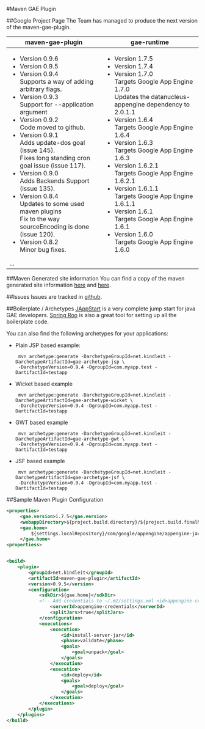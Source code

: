 #Maven GAE Plugin

##Google Project Page
The Team has managed to produce the next version of the maven-gae-plugin. 

<table>
  <thead>
    <tr><th>maven-gae-plugin</th><th>gae-runtime</th></tr>
  </thead>
  <tbody>
    <tr>
    <td>
    <ul>
       <li>Version 0.9.6</li>
       <li>Version 0.9.5</li>
       <li>Version 0.9.4<br/>
         Supports a way of adding arbitrary flags.</li>
       <li>Version 0.9.3<br/>
         Support for --application argument</li>
       <li>Version 0.9.2<br/>
         Code moved to github.</li>
       <li>Version 0.9.1<br/>
         Adds update-dos goal (issue 145).<br/>
         Fixes long standing cron goal issue (issue 117).</li>
       <li>Version 0.9.0<br/>
         Adds Backends Support (issue 135).</li>
       <li>Version 0.8.4<br/>
         Updates to some used maven plugins<br/>
         Fix to the way sourceEncoding is done (issue 120).</li>
       <li>Version 0.8.2<br/>
         Minor bug fixes.</li>
    </ul>
    ...
    </td>
    <td valign="top">
    <ul>
       <li>Version 1.7.5</li>
       <li>Version 1.7.4</li>
       <li>Version 1.7.0<br/>
         Targets Google App Engine 1.7.0<br/>
         Updates the datanucleus-appengine dependency to 2.0.1.1</li>
       <li>Version 1.6.4<br/>
         Targets Google App Engine 1.6.4</li>
       <li>Version 1.6.3<br/>
         Targets Google App Engine 1.6.3</li>
       <li>Version 1.6.2.1<br/>
         Targets Google App Engine 1.6.2.1</li>
       <li>Version 1.6.1.1<br/>
         Targets Google App Engine 1.6.1.1</li>
       <li>Version 1.6.1<br/>
         Targets Google App Engine 1.6.1</li>
       <li>Version 1.6.0<br/>
         Targets Google App Engine 1.6.0</li>
      </ul>
      </td>
    </tr>
  </tbody>
</table>


##Maven Generated site information
You can find a copy of the maven generated site information [here](http://www.kindleit.net/maven_gae_plugin/) and [here](http://maven-gae-plugin.github.com/maven-gae-plugin/).


##Issues
Issues are tracked in [github](https://github.com/maven-gae-plugin/maven-gae-plugin/issues).


##Boilerplate / Archetypes
[JAppStart](http://code.google.com/p/jappstart) is a very complete jump start for java GAE developers. [Spring Roo](http://www.springsource.org/roo) is also a great tool for setting up all the boilerplate code.

You can also find the following archetypes for your applications:
 * Plain JSP based example: 

        mvn archetype:generate -DarchetypeGroupId=net.kindleit -DarchetypeArtifactId=gae-archetype-jsp \
        -DarchetypeVersion=0.9.4 -DgroupId=com.myapp.test -DartifactId=testapp

 * Wicket based example

        mvn archetype:generate -DarchetypeGroupId=net.kindleit -DarchetypeArtifactId=gae-archetype-wicket \
        -DarchetypeVersion=0.9.4 -DgroupId=com.myapp.test -DartifactId=testapp

 * GWT based example

        mvn archetype:generate -DarchetypeGroupId=net.kindleit -DarchetypeArtifactId=gae-archetype-gwt \
        -DarchetypeVersion=0.9.4 -DgroupId=com.myapp.test -DartifactId=testapp


 * JSF based example

        mvn archetype:generate -DarchetypeGroupId=net.kindleit -DarchetypeArtifactId=gae-archetype-jsf \
        -DarchetypeVersion=0.9.4 -DgroupId=com.myapp.test -DartifactId=testapp


##Sample Maven Plugin Configuration

```xml
<properties>
     <gae.version>1.7.5</gae.version>
     <webappDirectory>${project.build.directory}/${project.build.finalName}</webappDirectory>
     <gae.home>
         ${settings.localRepository}/com/google/appengine/appengine-java-sdk/${gae.version}/appengine-java-sdk-${gae.version}
     </gae.home>
<propertiess>


<build>
    <plugin>
        <groupId>net.kindleit</groupId>
        <artifactId>maven-gae-plugin</artifactId>
        <version>0.9.5</version>
        <configuration>
            <sdkDir>${gae.home}</sdkDir>
            <!-- Add credentials to ~/.m2/settings.xml <id>appengine-credentials</id> -->
                <serverId>appengine-credentials</serverId>
                <splitJars>true</splitJars>
            </configuration>
            <executions>
                <execution>
                    <id>install-server-jar</id>
                    <phase>validate</phase>
                    <goals>
                        <goal>unpack</goal>
                    </goals>
                </execution>
                <execution>
                    <id>deploy</id>
                    <goals>
                        <goal>deploy</goal>
                    </goals>
                </execution>
            </executions>
        </plugin>
    </plugins>
</build>
```


